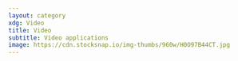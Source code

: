 ```yaml
---
layout: category
xdg: Video
title: Video
subtitle: Video applications
image: https://cdn.stocksnap.io/img-thumbs/960w/H0O97B44CT.jpg
---
```

